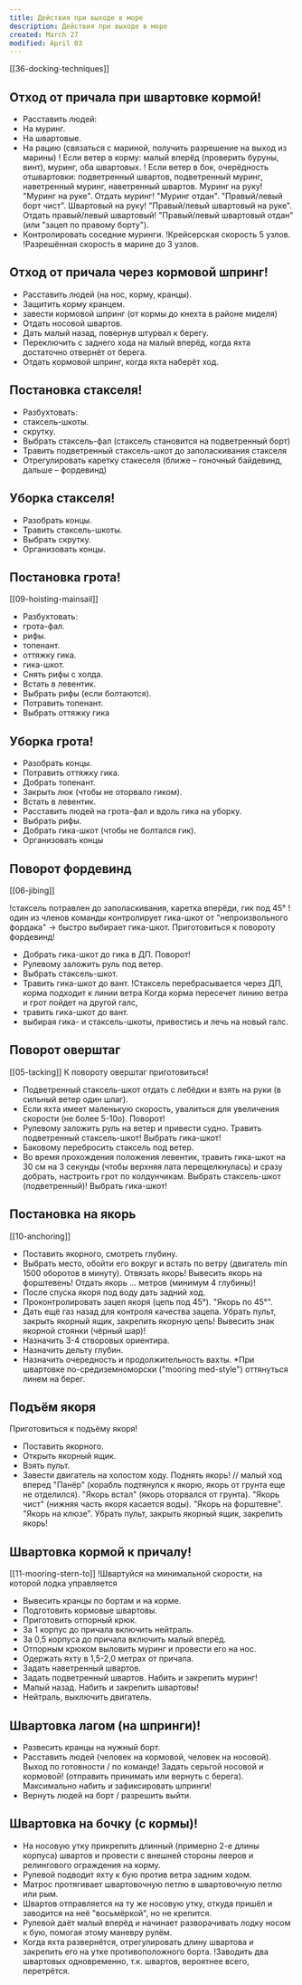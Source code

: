 ```yaml
---
title: Действия при выходе в море
description: Действия при выходе в море
created: March 27
modified: April 03
---
```

[[36-docking-techniques]]
## Отход от причала при швартовке кормой!

- Расставить людей:
- На муринг.
- На швартовые.
- На рацию (связаться с мариной, получить разрешение на выход из марины)
! Если ветер в корму: малый вперёд (проверить буруны, винт), муринг, оба швартовых.
! Если ветер в бок, очерёдность отшвартовки: подветренный швартов, подветренный муринг,
наветренный муринг, наветренный швартов.
Муринг на руку!
"Муринг на руке".
Отдать муринг!
"Муринг отдан".
"Правый/левый борт чист".
Швартовый на руку!
"Правый/левый швартовый на руке".
Отдать правый/левый швартовый!
"Правый/левый швартовый отдан" (или "зацеп по правому борту").
- Контролировать соседние муринги.
!Крейсерская скорость 5 узлов.
!Разрешённая скорость в марине до 3 узлов.

## Отход от причала через кормовой шпринг!
- Расставить людей (на нос, корму, кранцы).
- Защитить корму кранцем.
- завести кормовой шпринг (от кормы до кнехта в районе миделя)
- Отдать носовой швартов.
- Дать малый назад, повернув штурвал к берегу.
- Переключить с заднего хода на малый вперёд, когда яхта достаточно отвернёт от берега.
- Отдать кормовой шпринг, когда яхта наберёт ход.

## Постановка стакселя!
- Разбухтовать:
- стаксель-шкоты.
- скрутку.
- Выбрать стаксель-фал (стаксель становится на подветренный борт)
- Травить подветренный стаксель-шкот до заполаскивания стакселя
- Отрегулировать каретку стакеселя (ближе – гоночный байдевинд, дальше – фордевинд)

## Уборка стакселя!
- Разобрать концы.
- Травить стаксель-шкоты.
- Выбрать скрутку.
- Организовать концы.

## Постановка грота!
[[09-hoisting-mainsail]]
- Разбухтовать:
- грота-фал.
- рифы.
- топенант.
- оттяжку гика.
- гика-шкот.
- Снять рифы с холда.
- Встать в левентик.
- Выбрать рифы (если болтаются).
- Потравить топенант.
- Выбрать оттяжку гика

## Уборка грота!
- Разобрать концы.
- Потравить оттяжку гика.
- Добрать топенант.
- Закрыть люк (чтобы не оторвало гиком).
- Встать в левентик.
- Расставить людей на грота-фал и вдоль гика на уборку.
- Выбрать рифы.
- Добрать гика-шкот (чтобы не болтался гик).
- Организовать концы

## Поворот фордевинд
[[06-jibing]]

!стаксель потравлен до заполаскивания, каретка вперёди, гик под 45°
!один из членов команды контролирует гика-шкот от "непроизвольного фордака" -> быстро выбирает
гика-шкот.
Приготовиться к повороту фордевинд!
- Добрать гика-шкот до гика в ДП.
Поворот!
- Рулевому заложить руль под ветер.
- Выбрать стаксель-шкот.
- Травить гика-шкот до вант.
!Стаксель перебрасывается через ДП, корма подходит к линии ветра
Когда корма пересечет линию ветра и грот пойдет на другой галс,
- травить гика-шкот до вант.
- выбирая гика- и стаксель-шкоты, привестись и лечь на новый галс.

## Поворот оверштаг
[[05-tacking]]
К повороту оверштаг приготовиться!
- Подветренный стаксель-шкот отдать с лебёдки и взять на руки (в
сильный ветер один шлаг).
- Если яхта имеет маленькую скорость, увалиться для увеличения
скорости (не более 5-10о).
Поворот!
- Рулевому заложить руль на ветер и привести судно.
Травить подветренный стаксель-шкот!
Выбрать гика-шкот!
- Баковому перебросить стаксель под ветер.
- Во время прохождения положения левентик, травить гика-шкот на
30 см на 3 секунды (чтобы верхняя лата перещелкнулась) и сразу
добрать, настроить грот по колдунчикам.
Выбрать стаксель-шкот (подветренный)!
Выбрать гика-шкот!

## Постановка на якорь
[[10-anchoring]]
- Поставить якорного, смотреть глубину.
- Выбрать место, обойти его вокруг и встать по ветру (двигатель min 1500 оборотов в минуту).
Отвязать якорь!
Вывесить якорь на форштевень!
Отдать якорь ... метров (минимум 4 глубины)!
- После спуска якоря под воду дать задний ход.
- Проконтролировать зацеп якоря (цепь под 45°).
"Якорь по 45°".
- Дать ещё газ назад для контроля качества зацепа.
Убрать пульт, закрыть якорный ящик, закрепить якорную цепь!
Вывесить знак якорной стоянки (чёрный шар)!
- Назначить 3-4 створовых ориентира.
- Назначить дельту глубин.
- Назначить очередность и продолжительность вахты.
*При швартовке по-средиземноморски ("mooring med-style") оттянуться линем на берег.

## Подъём якоря

Приготовиться к подъёму якоря!
- Поставить якорного.
- Открыть якорный ящик.
- Взять пульт.
- Завести двигатель на холостом ходу.
Поднять якорь! // малый ход вперед
"Панёр" (корабль подтянулся к якорю, якорь от грунта еще не отделился).
"Якорь встал" (якорь оторвался от грунта).
"Якорь чист" (нижняя часть якоря касается воды).
"Якорь на форштевне".
"Якорь на клюзе".
Убрать пульт, закрыть якорный ящик, закрепить якорь!

## Швартовка кормой к причалу!
[[11-mooring-stern-to]]
!Швартуйся на минимальной скорости, на которой лодка управляется
- Вывесить кранцы по бортам и на корме.
- Подготовить кормовые швартовы.
- Приготовить отпорный крюк.
- За 1 корпус до причала включить нейтраль.
- За 0,5 корпуса до причала включить малый вперёд.
- Отпорным крюком выловить муринг и провести его на нос.
- Одержать яхту в 1,5-2,0 метрах от причала.
- Задать наветренный швартов.
- Задать подветренный швартов.
Набить и закрепить муринг!
- Малый назад.
Набить и закрепить швартовы!
- Нейтраль, выключить двигатель.

## Швартовка лагом (на шпринги)!


- Развесить кранцы на нужный борт.
- Расставить людей (человек на кормовой, человек на носовой).
Выход по готовности / по команде!
Задать серьгой носовой и кормовой! (отправить принимать или вернуть с берега).
Максимально набить и зафиксировать шпринги!
- Вернуть людей на борт / разрешить выйти.

## Швартовка на бочку (с кормы)!

- На носовую утку прикрепить длинный (примерно 2-е длины корпуса) швартов и провести с внешней
стороны лееров и релингового ограждения на корму.
- Рулевой подводит яхту к бую против ветра задним ходом.
- Матрос протягивает швартовочную петлю в швартовочную петлю или рым.
- Швартов отправляется на ту же носовую утку, откуда пришёл и заводится на неё "восьмёркой", но не
крепится.
- Рулевой даёт малый вперёд и начинает разворачивать лодку носом к бую, помогая этому маневру
рулём.
- Когда яхта развернётся, отрегулировать длину швартова и закрепить его на утке противоположного
борта.
!Заводить два швартовых одновременно, т.к. швартов, вероятнее всего, перетрётся.

